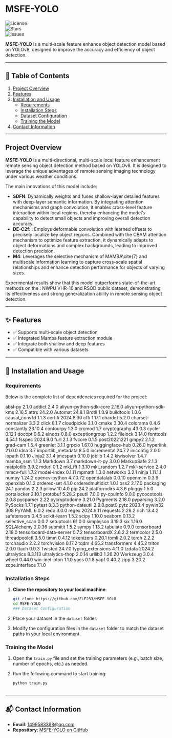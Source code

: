 ﻿
# MSFE-YOLO  

![License](https://img.shields.io/github/license/ELF233/MSFE-YOLO)  
![Stars](https://img.shields.io/github/stars/ELF233/MSFE-YOLO)  
![Issues](https://img.shields.io/github/issues/ELF233/MSFE-YOLO)  

**MSFE-YOLO** is a multi-scale feature enhance object detection model based on YOLOv8, designed to improve the accuracy and efficiency of object detection.  

---  

## 📖 Table of Contents  

1. [Project Overview](#project-overview)  
2. [Features](#features)  
3. [Installation and Usage](#installation-and-usage)  
   - [Requirements](#requirements)  
   - [Installation Steps](#installation-steps)  
   - [Dataset Configuration](#dataset-configuration)  
   - [Training the Model](#training-the-model)  
4. [Contact Information](#contact-information)  

---  

## Project Overview  

**MSFE-YOLO** is a multi-directional, multi-scale local feature enhancement remote sensing object detection method based on YOLOv8. It is designed to leverage the unique advantages of remote sensing imaging technology under various weather conditions.  

The main innovations of this model include:  
- **SDFN**: Dynamically weights and fuses shallow-layer detailed features with deep-layer semantic information. By integrating attention mechanisms and graph convolution, it enables cross-level feature interaction within local regions, thereby enhancing the model’s capability to detect small objects and improving overall detection accuracy.  
- **DE-C2f**: : Employs deformable convolution with learned offsets to precisely localize key object regions. Combined with the CBAM attention mechanism to optimize feature extraction, it dynamically adapts to object deformations and complex backgrounds, leading to improved detection precision.  
- **M4**: Leverages the selective mechanism of MAMBA\cite{7} and multiscale information learning to capture cross-scale spatial relationships and enhance detection performance for objects of varying sizes.

Experimental results show that this model  outperforms state-of-the-art methods on the : NWPU VHR-10 and RSOD public dataset, demonstrating its effectiveness and strong generalization ability in remote sensing object detection.  

---  

## ✨ Features  

- ✅ Supports multi-scale object detection  
- ✅ Integrated Mamba feature extraction module  
- ✅ Integrate both shallow and deep features
- ✅ Compatible with various datasets  

---  

## 🚀 Installation and Usage  

### Requirements  

Below is the complete list of dependencies required for the project:  

absl-py                 2.1.0
addict                  2.4.0
aliyun-python-sdk-core  2.16.0
aliyun-python-sdk-kms   2.16.5
attrs                   24.2.0
Automat                 24.8.1
Brotli                  1.0.9
buildtools              1.0.6
causal_conv1d           1.1.3
certifi                 2024.8.30
cffi                    1.17.1
chardet                 5.2.0
charset-normalizer      3.3.2
click                   8.1.7
cloudpickle             3.1.0
cmake                   3.30.4
colorama                0.4.6
constantly              23.10.4
contourpy               1.3.0
crcmod                  1.7
cryptography            43.0.3
cycler                  0.12.1
docopt                  0.6.2
einops                  0.8.0
exceptiongroup          1.2.2
filelock                3.14.0
fonttools               4.54.1
fsspec                  2024.9.0
furl                    2.1.3
fvcore                  0.1.5.post20221221
gmpy2                   2.1.2
grad-cam                1.5.4
greenlet                3.1.1
grpcio                  1.67.0
huggingface-hub         0.26.0
hyperlink               21.0.0
idna                    3.7
importlib_metadata      8.5.0
incremental             24.7.2
iniconfig               2.0.0
iopath                  0.1.10
Jinja2                  3.1.4
jmespath                0.10.0
joblib                  1.4.2
kiwisolver              1.4.7
mamba_ssm               1.1.3
Markdown                3.7
markdown-it-py          3.0.0
MarkupSafe              2.1.3
matplotlib              3.9.2
mdurl                   0.1.2
mkl_fft                 1.3.10
mkl_random              1.2.7
mkl-service             2.4.0
mmcv-full               1.7.2
model-index             0.1.11
mpmath                  1.3.0
networkx                3.2.1
ninja                   1.11.1.1
numpy                   1.24.2
opencv-python           4.7.0.72
opendatalab             0.0.10
openmim                 0.3.9
openxlab                0.1.2
ordered-set             4.1.0
orderedmultidict        1.0.1
oss2                    2.17.0
packaging               24.1
pandas                  2.2.3
pillow                  10.4.0
pip                     24.2
platformdirs            4.3.6
pluggy                  1.5.0
portalocker             2.10.1
protobuf                5.28.2
psutil                  7.0.0
py-cpuinfo              9.0.0
pycocotools             2.0.8
pycparser               2.22
pycryptodome            3.21.0
Pygments                2.18.0
pyparsing               3.2.0
PySocks                 1.7.1
pytest                  8.3.3
python-dateutil         2.9.0.post0
pytz                    2023.4
pywin32                 308
PyYAML                  6.0.2
redo                    3.0.0
regex                   2024.9.11
requests                2.28.2
rich                    13.4.2
safetensors             0.4.5
scikit-learn            1.5.2
scipy                   1.10.0
seaborn                 0.13.2
selective_scan          0.0.2
setuptools              61.0.0
simplejson              3.19.3
six                     1.16.0
SQLAlchemy              2.0.36
submitit                1.5.2
sympy                   1.13.2
tabulate                0.9.0
tensorboard             2.18.0
tensorboard-data-server 0.7.2
tensorboardX            2.6.2.2
termcolor               2.5.0
threadpoolctl           3.5.0
timm                    0.4.12
tokenizers              0.20.1
tomli                   2.0.2
torch                   2.2.2
torchaudio              2.2.2
torchvision             0.17.2
tqdm                    4.65.2
transformers            4.45.2
triton                  2.0.0
ttach                   0.0.3
Twisted                 24.7.0
typing_extensions       4.11.0
tzdata                  2024.2
ultralytics             8.3.113
ultralytics-thop        2.0.14
urllib3                 1.26.20
Werkzeug                3.0.4
wheel                   0.44.0
win-inet-pton           1.1.0
yacs                    0.1.8
yapf                    0.40.2
zipp                    3.20.2
zope.interface          7.1.0


### Installation Steps  

1. **Clone the repository to your local machine**:  

   ```bash  
   git clone https://github.com/ELF233/MSFE-YOLO  
   cd MSFE-YOLO
   ### Dataset Configuration  

1. Place your dataset in the `dataset` folder.  
2. Modify the configuration files in the `dataset` folder to match the dataset paths in your local environment.  

### Training the Model  

1. Open the `train.py` file and set the training parameters (e.g., batch size, number of epochs, etc.) as needed.  
2. Run the following command to start training:  

   ```bash  
   python train.py
  
---  
## 📬 Contact Information

-   **Email**:  [1499583398@qq.com](mailto:1499583398@qq.com)
-   **Repository**:  [MSFE-YOLO on GitHub](https://github.com/ELF233/MSFE-YOLO)
